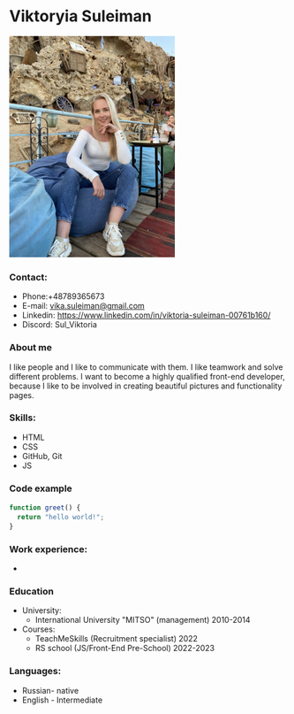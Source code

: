 # Viktoryia Suleiman

<img src="./photo.jpg" alt="drawing" width="300">

### Contact:

- Phone:+48789365673
- E-mail: vika.suleiman@gmail.com
- Linkedin: https://www.linkedin.com/in/viktoria-suleiman-00761b160/
- Discord: Sul_Viktoria

### About me

I like people and I like to communicate with them. I like teamwork and solve different problems. I want to become a highly qualified front-end developer, because I like to be involved in creating beautiful pictures and functionality pages.

### Skills:

- HTML
- CSS
- GitHub, Git
- JS

### Code example

```js
function greet() {
  return "hello world!";
}
```

### Work experience:

-

### Education

- University:
  - International University "MITSO" (management) 2010-2014
- Courses:
  - TeachMeSkills (Recruitment specialist) 2022
  - RS school (JS/Front-End Pre-School) 2022-2023

### Languages:

- Russian- native
- English - Intermediate
